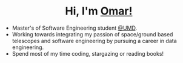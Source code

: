 <h1 align="center"> Hi, I'm <a href="http://omarpervez.me/">Omar!</a> </h1>

<!-- <h3> About Me </h3> -->

- Master's of Software Engineering student [@UMD](https://www.umd.edu/).
- Working towards integrating my passion of space/ground based telescopes and software engineering by pursuing a career in data engineering.
- Spend most of my time coding, stargazing or reading books! 


<!-- <p align="center"> 
  <a href="mailto:omarkhantlp@gmail.com"><img src="https://img.shields.io/badge/gmail-%23D14836.svg?&style=for-the-badge&logo=gmail&logoColor=white" /></a>&nbsp;&nbsp;&nbsp;&nbsp;
  <a href="https://www.instagram.com/ris_tlp/"><img src="https://img.shields.io/badge/instagram-%23dc2743.svg?&style=for-the-badge&logo=instagram&logoColor=white" /></a>&nbsp;&nbsp;&nbsp;&nbsp;
  <a href="https://www.linkedin.com/in/omar-pk/"><img src="https://img.shields.io/badge/linkedin-%230077B5.svg?&style=for-the-badge&logo=linkedin&logoColor=white" /></a>&nbsp;&nbsp;&nbsp;&nbsp;
  </a>
</p> -->



<!--
<p align="center">
  <img src="https://github-readme-stats.vercel.app/api?username=ris-tlp&show_icons=true&theme=radical&include_all_commits=true&count_private=true&custom_title=GitHub%20Statistics&hide=stars,contribs"> </img>
</p>-->


<!-- <p align="center">
<a href="https://github.com/anuraghazra/github-readme-stats">
  <img align="center" src="https://github-readme-stats.vercel.app/api/top-langs?username=ris-tlp&show_icons=true&locale=en&layout=compact&theme=radical&exclude_repo=course_projects&langs_count=10&hide=html,c%23,css,swift,kotlin,objective-c,lua&custom_title=Self-learnt%20Projects" alt="ris-tlp" />
</a> 

<a href="https://github.com/anuraghazra/github-readme-stats">
  <img align="center" src="https://github-readme-stats.vercel.app/api/top-langs?username=ris-tlp&show_icons=true&locale=en&layout=compact&theme=radical&langs_count=6&custom_title=Academic%20Projects" alt="ris-tlp" />
</a> 
</p>

-->



<!--

<p align="center"><img align="center" src="https://github-readme-stats.vercel.app/api?username=ris-tlp&show_icons=true&locale=en" alt="ris-tlp" /></p>

[![trophy](https://github-profile-trophy.vercel.app/?username=ris-tlp)](https://github.com/ryo-ma/github-profile-trophy)
https://github.com/Ileriayo/markdown-badges#ci
-->
